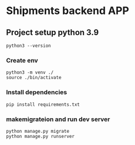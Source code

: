 # Shipments backend APP


## Project setup python 3.9
```
python3 --version
```

### Create env
```
python3 -m venv ./
source ./bin/activate
```

### Install dependencies
```
pip install requirements.txt
```

### makemigrateion and run dev server
```
python manage.py migrate
python manage.py runserver

```